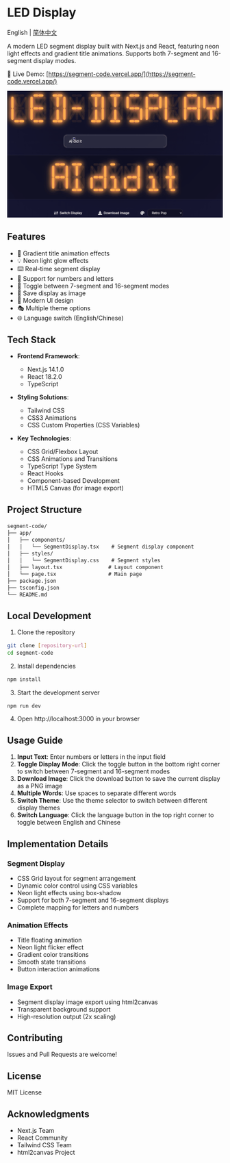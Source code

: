 # LED Display

English | [简体中文](./README.md)

A modern LED segment display built with Next.js and React, featuring neon light effects and gradient title animations. Supports both 7-segment and 16-segment display modes.

🔗 Live Demo: [https://segment-code.vercel.app/](https://segment-code.vercel.app/)

![LED Display Demo](demo.gif)

## Features

- 🌈 Gradient title animation effects
- 💡 Neon light glow effects
- ⌨️ Real-time segment display
- 🎯 Support for numbers and letters
- 🔄 Toggle between 7-segment and 16-segment modes
- 💾 Save display as image
- 🎨 Modern UI design
- 🎭 Multiple theme options
- 🌐 Language switch (English/Chinese)

## Tech Stack

- **Frontend Framework**:
  - Next.js 14.1.0
  - React 18.2.0
  - TypeScript

- **Styling Solutions**:
  - Tailwind CSS
  - CSS3 Animations
  - CSS Custom Properties (CSS Variables)

- **Key Technologies**:
  - CSS Grid/Flexbox Layout
  - CSS Animations and Transitions
  - TypeScript Type System
  - React Hooks
  - Component-based Development
  - HTML5 Canvas (for image export)

## Project Structure

```
segment-code/
├── app/
│   ├── components/
│   │   └── SegmentDisplay.tsx    # Segment display component
│   ├── styles/
│   │   └── SegmentDisplay.css    # Segment styles
│   ├── layout.tsx               # Layout component
│   └── page.tsx                 # Main page
├── package.json
├── tsconfig.json
└── README.md
```

## Local Development

1. Clone the repository
```bash
git clone [repository-url]
cd segment-code
```

2. Install dependencies
```bash
npm install
```

3. Start the development server
```bash
npm run dev
```

4. Open http://localhost:3000 in your browser

## Usage Guide

1. **Input Text**: Enter numbers or letters in the input field
2. **Toggle Display Mode**: Click the toggle button in the bottom right corner to switch between 7-segment and 16-segment modes
3. **Download Image**: Click the download button to save the current display as a PNG image
4. **Multiple Words**: Use spaces to separate different words
5. **Switch Theme**: Use the theme selector to switch between different display themes
6. **Switch Language**: Click the language button in the top right corner to toggle between English and Chinese

## Implementation Details

### Segment Display

- CSS Grid layout for segment arrangement
- Dynamic color control using CSS variables
- Neon light effects using box-shadow
- Support for both 7-segment and 16-segment displays
- Complete mapping for letters and numbers

### Animation Effects

- Title floating animation
- Neon light flicker effect
- Gradient color transitions
- Smooth state transitions
- Button interaction animations

### Image Export

- Segment display image export using html2canvas
- Transparent background support
- High-resolution output (2x scaling)

## Contributing

Issues and Pull Requests are welcome!

## License

MIT License

## Acknowledgments

- Next.js Team
- React Community
- Tailwind CSS Team
- html2canvas Project 